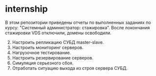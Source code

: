 # internship
В этом репозитории приведены отчеты по выполненных заданиях по курсу:
"Системный администратор: стажировка". Восле локончания стажировки VDS отключили, домены освободили.

2. Настроить репликацию СУБД master-slave.
3. Настроить мониторинг серверов.
4. Нагрузочное тестирование.
5. Настроить резервирование серверов.
6. Симуляция серьезного сбоя.
7. Отработать ситуацию выхода из строя сервера СУБД.


